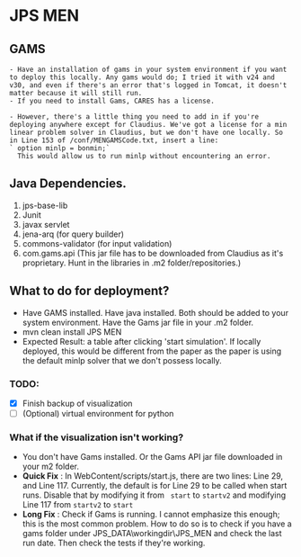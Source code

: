 # JPS MEN

## GAMS
 	- Have an installation of gams in your system environment if you want to deploy this locally. Any gams would do; I tried it with v24 and v30, and even if there's an error that's logged in Tomcat, it doesn't matter because it will still run. 
 	- If you need to install Gams, CARES has a license. 

 	- However, there's a little thing you need to add in if you're deploying anywhere except for Claudius. We've got a license for a min linear problem solver in Claudius, but we don't have one locally. So in Line 153 of /conf/MENGAMSCode.txt, insert a line: 
 	` option minlp = bonmin;`
 	  This would allow us to run minlp without encountering an error. 

## Java Dependencies. 
 1. jps-base-lib
 2. Junit
 3. javax servlet
 4. jena-arq (for query builder)
 5. commons-validator (for input validation)
 6. com.gams.api (This jar file has to be downloaded from Claudius as it's proprietary. Hunt in the libraries in .m2 folder/repositories.)

## What to do for deployment? 
 - Have GAMS installed. Have java installed. Both should be added to your system environment. Have the Gams jar file in your .m2 folder. 
 - mvn clean install JPS MEN
 - Expected Result: a table after clicking 'start simulation'. If locally deployed, this would be different from the paper as the paper is using the default minlp solver that we don't possess locally. 

### TODO: 
 - [x] Finish backup of visualization
 - [ ] \(Optional) virtual environment for python

### What if the visualization isn't working?
 - You don't have Gams installed. Or the Gams API jar file downloaded in your m2 folder. 
 - **Quick Fix** : In WebContent/scripts/start.js, there are two lines: Line 29, and Line 117. Currently, the default is for Line 29 to be called when start runs. Disable that by modifying it from ` start` to `startv2` and modifying Line 117 from `startv2` to `start`
 - **Long Fix** : Check if Gams is running. I cannot emphasize this enough; this is the most common problem. How to do so is to check if you have a gams folder under JPS_DATA\workingdir\JPS_MEN and check the last run date. Then check the tests if they're working. 
 	
